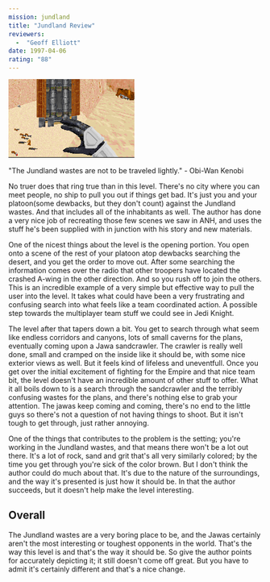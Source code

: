 ```yaml
---
mission: jundland
title: "Jundland Review"
reviewers: 
  -  "Geoff Elliott"
date: 1997-04-06
rating: "88"
---
```


![Jundland screenshot](./jundland.png "For the second time you fight for the Empire, still trying to track down the plans for the SSSD Sovereign; this time on Tatooine.")

"The Jundland wastes are not to be traveled lightly." - Obi-Wan Kenobi

No truer does that ring true than in this level. There's no city where you can meet people, no ship to pull you out if things get bad. It's just you and your platoon(some dewbacks, but they don't count) against the Jundland wastes. And that includes all of the inhabitants as well. The author has done a very nice job of recreating those few scenes we saw in ANH, and uses the stuff he's been supplied with in junction with his story and new materials.

One of the nicest things about the level is the opening portion. You open onto a scene of the rest of your platoon atop dewbacks searching the desert, and you get the order to move out. After some searching the information comes over the radio that other troopers have located the crashed A-wing in the other direction. And so you rush off to join the others. This is an incredible example of a very simple but effective way to pull the user into the level. It takes what could have been a very frustrating and confusing search into what feels like a team coordinated action. A possible step towards the multiplayer team stuff we could see in Jedi Knight.

The level after that tapers down a bit. You get to search through what seem like endless corridors and canyons, lots of small caverns for the plans, eventually coming upon a Jawa sandcrawler. The crawler is really well done, small and cramped on the inside like it should be, with some nice exterior views as well. But it feels kind of lifeless and uneventfull. Once you get over the initial excitement of fighting for the Empire and that nice team bit, the level doesn't have an incredible amount of other stuff to offer. What it all boils down to is a search through the sandcrawler and the terribly confusing wastes for the plans, and there's nothing else to grab your attention. The jawas keep coming and coming, there's no end to the little guys so there's not a question of not having things to shoot. But it isn't tough to get through, just rather annoying.

One of the things that contributes to the problem is the setting; you're working in the Jundland wastes, and that means there won't be a lot out there. It's a lot of rock, sand and grit that's all very similarly colored; by the time you get through you're sick of the color brown. But I don't think the author could do much about that. It's due to the nature of the surroundings, and the way it's presented is just how it should be. In that the author succeeds, but it doesn't help make the level interesting.

## Overall

The Jundland wastes are a very boring place to be, and the Jawas certainly aren't the most interesting or toughest opponents in the world. That's the way this level is and that's the way it should be. So give the author points for accurately depicting it; it still doesn't come off great. But you have to admit it's certainly different and that's a nice change.

